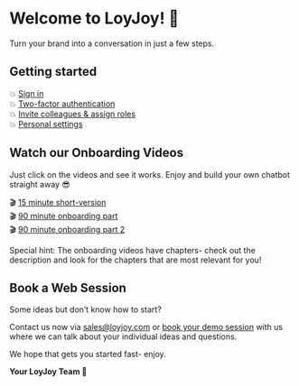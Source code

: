 # Welcome to LoyJoy! 🎉

Turn your brand into a conversation in just a few steps.

## Getting started
💥  [Sign in](/getting_started/sign_in/sign_in.md)<br/>
💥  [Two-factor authentication](/getting_started/2FA/2FA.md)<br/>
💥  [Invite colleagues & assign roles](/getting_started/roles/roles.md)<br/>
💥  [Personal settings](/getting_started/personal_settings/personal_settings.md)


## Watch our Onboarding Videos

Just click on the videos and see it works. Enjoy and build your own chatbot straight away 😎

🎬  [15 minute short-version](https://youtu.be/yWjV9JyEatY) <br/>
🎬  [90 minute onboarding part](https://youtu.be/qpZdAn9mJ7g) <br/>
🎬  [90 minute onboarding part 2](https://youtu.be/zBQmZmX0mHk) <br/>

Special hint: The onboarding videos have chapters- check out the description
and look for the chapters that are most relevant for you! 

## Book a Web Session
Some ideas but don’t know how to start?

Contact us now via sales@loyjoy.com or [book your demo session](https://calendly.com/loyjoy/demo/) with us where we can talk about your individual ideas and questions.

We hope that gets you started fast- enjoy. <br/>

__Your LoyJoy Team 🚀__

